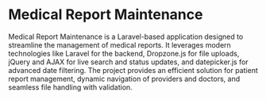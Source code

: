 # Medical Report Maintenance
Medical Report Maintenance is a Laravel-based application designed to streamline the management of medical reports. It leverages modern technologies like Laravel for the backend, Dropzone.js for file uploads, jQuery and AJAX for live search and status updates, and datepicker.js for advanced date filtering. The project provides an efficient solution for patient report management, dynamic navigation of providers and doctors, and seamless file handling with validation.
